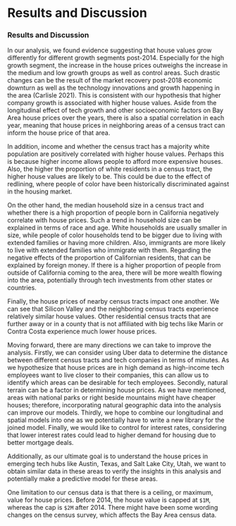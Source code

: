 # Results and Discussion

### Results and Discussion

In our analysis, we found evidence suggesting that house values grow differently for different growth segments post-2014. Especially for the high growth segment, the increase in the house prices outweighs the increase in the medium and low growth groups as well as control areas. Such drastic changes can be the result of the market recovery post-2018 economic downturn as well as the technology innovations and growth happening in the area (Carlisle 2021). This is consistent with our hypothesis that higher company growth is associated with higher house values. Aside from the longitudinal effect of tech growth and other socioeconomic factors on Bay Area house prices over the years, there is also a spatial correlation in each year, meaning that house prices in neighboring areas of a census tract can inform the house price of that area.

In addition, income and whether the census tract has a majority white population are positively correlated with higher house values. Perhaps this is because higher income allows people to afford more expensive houses. Also, the higher the proportion of white residents in a census tract, the higher house values are likely to be. This could be due to the effect of redlining, where people of color have been historically discriminated against in the housing market.

On the other hand, the median household size in a census tract and whether there is a high proportion of people born in California negatively correlate with house prices. Such a trend in household size can be explained in terms of race and age. White households are usually smaller in size, while people of color households tend to be bigger due to living with extended families or having more children. Also, immigrants are more likely to live with extended families who immigrate with them. Regarding the negative effects of the proportion of Californian residents, that can be explained by foreign money. If there is a higher proportion of people from outside of California coming to the area, there will be more wealth flowing into the area, potentially through tech investments from other states or countries.

Finally, the house prices of nearby census tracts impact one another. We can see that Silicon Valley and the neighboring census tracts experience relatively similar house values. Other residential census tracts that are further away or in a county that is not affiliated with big techs like Marin or Contra Costa experience much lower house prices.

Moving forward, there are many directions we can take to improve the analysis. Firstly, we can consider using Uber data to determine the distance between different census tracts and tech companies in terms of minutes. As we hypothesize that house prices are in high demand as high-income tech employees want to live closer to their companies, this can allow us to identify which areas can be desirable for tech employees. Secondly, natural terrain can be a factor in determining house prices. As we have mentioned, areas with national parks or right beside mountains might have cheaper houses; therefore, incorporating natural geographic data into the analysis can improve our models. Thirdly, we hope to combine our longitudinal and spatial models into one as we potentially have to write a new library for the joined model. Finally, we would like to control for interest rates, considering that lower interest rates could lead to higher demand for housing due to better mortgage deals.

Additionally, as our ultimate goal is to understand the house prices in emerging tech hubs like Austin, Texas, and Salt Lake City, Utah, we want to obtain similar data in these areas to verify the insights in this analysis and potentially make a predictive model for these areas.

One limitation to our census data is that there is a ceiling, or maximum, value for house prices. Before 2014, the house value is capped at `$1M`, whereas the cap is `$2M` after 2014. There might have been some wording changes on the census survey, which affects the Bay Area census data.
